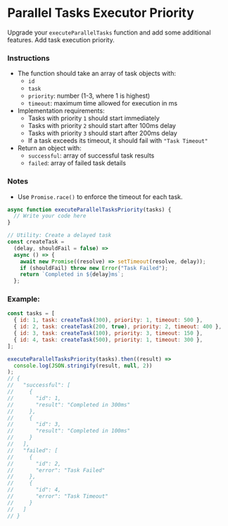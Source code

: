 # Parallel Tasks Executor Priority

Upgrade your `executeParallelTasks` function and add some additional features. Add task execution priority.

### Instructions

- The function should take an array of task objects with:
  - `id`
  - `task`
  - `priority`: number (1-3, where 1 is highest)
  - `timeout`: maximum time allowed for execution in ms
- Implementation requirements:
  - Tasks with priority `1` should start immediately
  - Tasks with priority `2` should start after 100ms delay
  - Tasks with priority `3` should start after 200ms delay
  - If a task exceeds its timeout, it should fail with `"Task Timeout"`
- Return an object with:
  - `successful`: array of successful task results
  - `failed`: array of failed task details

### Notes

- Use `Promise.race()` to enforce the timeout for each task.

```js
async function executeParallelTasksPriority(tasks) {
  // Write your code here
}

// Utility: Create a delayed task
const createTask =
  (delay, shouldFail = false) =>
  async () => {
    await new Promise((resolve) => setTimeout(resolve, delay));
    if (shouldFail) throw new Error("Task Failed");
    return `Completed in ${delay}ms`;
  };
```

### Example:

```js
const tasks = [
  { id: 1, task: createTask(300), priority: 1, timeout: 500 },
  { id: 2, task: createTask(200, true), priority: 2, timeout: 400 },
  { id: 3, task: createTask(100), priority: 3, timeout: 150 },
  { id: 4, task: createTask(500), priority: 1, timeout: 300 },
];

executeParallelTasksPriority(tasks).then((result) =>
  console.log(JSON.stringify(result, null, 2))
);
// {
//   "successful": [
//     {
//       "id": 1,
//       "result": "Completed in 300ms"
//     },
//     {
//       "id": 3,
//       "result": "Completed in 100ms"
//     }
//   ],
//   "failed": [
//     {
//       "id": 2,
//       "error": "Task Failed"
//     },
//     {
//       "id": 4,
//       "error": "Task Timeout"
//     }
//   ]
// }
```
